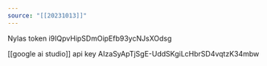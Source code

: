 ```yaml
---
source: "[[20231013]]"
---
```


Nylas token
	i9IQpvHipSDmOipEfb93ycNJsXOdsg


[[google ai studio]] api key 
	AIzaSyApTjSgE-UddSKgiLcHbrSD4vqtzK34mbw

